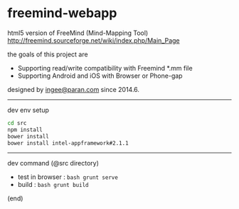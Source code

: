 freemind-webapp
===============

html5 version of FreeMind (Mind-Mapping Tool)
http://freemind.sourceforge.net/wiki/index.php/Main_Page

the goals of this project are
- Supporting read/write compatibility with Freemind *.mm file
- Supporting Android and iOS with Browser or Phone-gap

designed by ingee@paran.com
since 2014.6.

---
dev env setup
```bash
cd src
npm install
bower install
bower install intel-appframework#2.1.1
```

---
dev command (@src directory)
- test in browser : ```bash grunt serve ```
- build : ```bash grunt build ```

(end)
